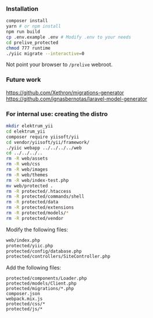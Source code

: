 ### Installation

```sh
composer install
yarn # or npm install
npm run build
cp .env.example .env # Modify .env to your needs
cd prelive_protected
chmod 777 runtime
./yiic migrate --interactive=0
```
Not point your browser to `/prelive` webroot.

### Future work

https://github.com/Xethron/migrations-generator
https://github.com/ignasbernotas/laravel-model-generator

### For internal use: creating the distro

```sh
mkdir elektrum_yii
cd elektrum_yii
composer require yiisoft/yii
cd vendor/yiisoft/yii/framework/
./yiic webapp ../../../../web
cd ../../../..
rm -R web/assets
rm -R web/css
rm -R web/images
rm -R web/themes
rm -R web/index-test.php
mv web/protected .
rm -R protected/.htaccess
rm -R protected/commands/shell
rm -R protected/data
rm -R protected/extensions
rm -R protected/models/*
rm -R protected/vendor
```

Modify the following files:

```sh
web/index.php
protected/yiic.php
protected/config/database.php
protected/controllers/SiteController.php
```

Add the following files:

```
protected/components/Loader.php
protected/models/Client.php
protected/migrations/*.php
composer.json
webpack.mix.js
protected/css/*
protected/js/*
